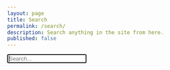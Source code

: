```yaml
---
layout: page
title: Search
permalink: /search/
description: Search anything in the site from here.
published: false
---
```





<!-- Html Elements for Search -->
<div id="search-container">
<input type="text" id="search-input" placeholder="Search..." autofocus>
</div>
<div id="results-container"></div>

<!-- Script pointing to jekyll-search.js -->
<script src="{{site.baseurl}}/js/jekyll-search.min.js" type="text/javascript"></script>
<script>
SimpleJekyllSearch({
  searchInput: document.getElementById('search-input'),
  resultsContainer: document.getElementById('results-container'),
    searchResultTemplate: '<a class="nostyle" href="{url}"><div class="blog cards"><div class="image" style="background-image: url({image});"></div><div class="content"><h3 class="title">{title}</h3><p class="description">{description}</p></div></div></a>',
  noResultsText: 'No results found',
  json: '{{site.baseurl}}/search.json'
})
</script>

<!-- <a class="nostyle" href="{url}"><div class="blog cards rev"><div class="image" style="background-image: url({image});"></div><div class="content"><h3 class="title">{title}</h3><p class="description">{description}</p></div></div></a> -->